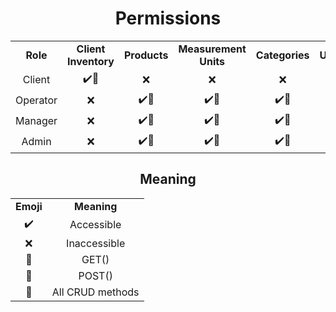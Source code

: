 <div align="center">
  
# Permissions
  
  
|            |                    |                    |         |                    |                    |                    |                    |                    |                    |                    |
|:----------:|:------------------:|:------------------:|:------------------:|:------------------:|:------------------:|:------------------:|:------------------:|:------------------:|:------------------:|:------------------:|  
|**Role**    | **Client Inventory**      | **Products**  | **Measurement Units**       | **Categories**     | **Users**  | **Clients**     | **Branches**     | **Transaction**     | **Transaction_History**     | **Warehouse_Slots**     |
| Client     | :heavy_check_mark::eyes: | :x: |     :x:              |      :x:             |      :x:             |      :x:             |      :x:             |      :x:             |      :x:             |      :x:             |
| Operator |  :x: | :heavy_check_mark::eyes: | :heavy_check_mark::eyes: |      :heavy_check_mark::eyes:            |      :x:             |      :x:             |      :x:             |      :heavy_check_mark::eyes::postbox:            |      :heavy_check_mark::eyes:             |      :heavy_check_mark::eyes:             |
| Manager      | :x: | :heavy_check_mark::crown: | :heavy_check_mark::crown: | :heavy_check_mark::crown: | :heavy_check_mark::crown: | :heavy_check_mark::crown: | :heavy_check_mark::eyes: |      :heavy_check_mark::eyes::postbox:             |      :heavy_check_mark::eyes:             |      :heavy_check_mark::eyes:             |
| Admin      | :x: | :heavy_check_mark::crown: | :heavy_check_mark::crown: | :heavy_check_mark::crown: | :heavy_check_mark::crown: | :heavy_check_mark::crown: | :heavy_check_mark::crown: |      :x:             |      :heavy_check_mark::eyes:             |      :heavy_check_mark::eyes:             |

</div>

<div align="center">

## Meaning
|||
|:-:|:-:|
|**Emoji**    |   **Meaning**    | 
| :heavy_check_mark:    |  Accessible    |
| :x:     | Inaccessible    |
| :eyes:    |  GET()    |
| :postbox:    |  POST()    |
| :crown:    |  All CRUD methods    |


</div>
